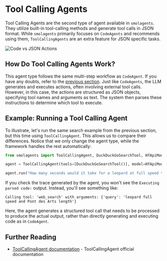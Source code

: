 # Tool Calling Agents  

Tool Calling Agents are the second type of agent available in `smolagents`. They utilize built-in tool-calling methods and generate tool calls in JSON format. While `smolagents` primarily focuses on `CodeAgents` and recommends using them,  `ToolCallingAgents` are an extra feature for JSON specific tasks. 

![Code vs JSON Actions](https://huggingface.co/datasets/huggingface/documentation-images/resolve/main/transformers/code_vs_json_actions.png)  

## How Do Tool Calling Agents Work?  

This agent type follows the same multi-step workflow as `CodeAgent`. If you have any doubts, refer to the [previous section](./code_agents.md). Just like `CodeAgents`, the LLM generates and executes actions, often involving external tool calls. However, in this case, the actions are structured as JSON objects, specifying tool names and arguments as text. The system then parses these instructions to determine which tool to execute.  

## Example: Running a Tool Calling Agent  

To illustrate, let's run the same search example from the previous section, but this time using `ToolCallingAgent`. This allows us to compare their differences. Notice that we only change the agent type, while the framework handles the rest automatically:  

```python
from smolagents import ToolCallingAgent, DuckDuckGoSearchTool, HfApiModel

agent = ToolCallingAgent(tools=[DuckDuckGoSearchTool()], model=HfApiModel())

agent.run("How many seconds would it take for a leopard at full speed to run through Pont des Arts?")
```

If you check the trace generated by the agent, you won't see the `Executing parsed code:` output. Instead, you'll see something like:  

`Calling tool: 'web_search' with arguments: {'query': 'leopard full speed and Pont des Arts length'}`  

Here, the agent generates a structured tool call that needs to be processed to produce the actual output, rather than directly generating and executing code as in `CodeAgent`.  


## Further Reading

- [ToolCallingAgent documentation](https://huggingface.co/docs/smolagents/v1.8.1/en/reference/agents#smolagents.ToolCallingAgent) - ToolCallingAgent official documentation
